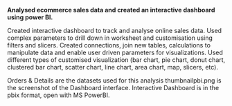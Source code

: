 **Analysed ecommerce sales data and created an interactive dashboard using power Bl.**

Created interactive dashboard to track and analyse online sales data.
Used complex parameters to drill down in worksheet and customisation using filters and slicers.
Created connections, join new tables, calculations to manipulate data and enable user driven parameters for visualizations.
Used different types of customised visualization (bar chart, pie chart, donut chart, clustered bar chart, scatter chart, line chart, area chart, map, slicers, etc).

Orders & Details are the datasets used for this analysis 
thumbnailpbi.png is the screenshot of the Dashboard interface.
Interactive Dashboard is in the pbix format, open with MS PowerBI.

